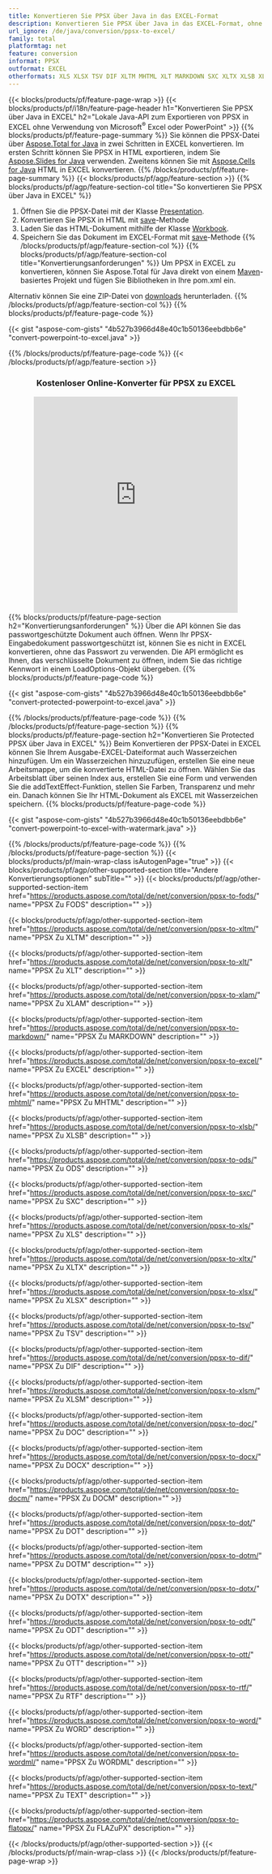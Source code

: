 ```yaml
---
title: Konvertieren Sie PPSX über Java in das EXCEL-Format
description: Konvertieren Sie PPSX über Java in das EXCEL-Format, ohne Microsoft Excel oder PowerPoint zu verwenden
url_ignore: /de/java/conversion/ppsx-to-excel/
family: total
platformtag: net
feature: conversion
informat: PPSX
outformat: EXCEL
otherformats: XLS XLSX TSV DIF XLTM MHTML XLT MARKDOWN SXC XLTX XLSB XLAM EXCEL FODS XLSM ODS DOC DOCX DOCM DOT DOTM DOTX ODT OTT RTF WORD WORDML TEXT FLATOPX
---
```

{{< blocks/products/pf/feature-page-wrap >}}
{{< blocks/products/pf/i18n/feature-page-header h1="Konvertieren Sie PPSX über Java in EXCEL" h2="Lokale Java-API zum Exportieren von PPSX in EXCEL ohne Verwendung von Microsoft<sup>&reg;</sup> Excel oder PowerPoint" >}}
{{% blocks/products/pf/feature-page-summary %}}
Sie können die PPSX-Datei über [Aspose.Total for Java](https://products.aspose.com/total/java/) in zwei Schritten in EXCEL konvertieren. Im ersten Schritt können Sie PPSX in HTML exportieren, indem Sie [Aspose.Slides for Java](https://products.aspose.com/slides/java/) verwenden. Zweitens können Sie mit [Aspose.Cells for Java](https://products.aspose.com/cells/java/) HTML in EXCEL konvertieren.
{{% /blocks/products/pf/feature-page-summary  %}}
{{< blocks/products/pf/agp/feature-section >}}
{{% blocks/products/pf/agp/feature-section-col title="So konvertieren Sie PPSX über Java in EXCEL" %}}
1. Öffnen Sie die PPSX-Datei mit der Klasse [Presentation](https://reference.aspose.com/slides/java/com.aspose.slides/Presentation).
2. Konvertieren Sie PPSX in HTML mit [save](https://reference.aspose.com/slides/java/com.aspose.slides/Presentation#save-java.lang.String-int-com.aspose.slides.ISaveOptions-)-Methode
3. Laden Sie das HTML-Dokument mithilfe der Klasse [Workbook](https://reference.aspose.com/cells/java/com.aspose.cells/Workbook).
4. Speichern Sie das Dokument im EXCEL-Format mit [save](https://reference.aspose.com/cells/java/com.aspose.cells/workbook#save(java.lang.String,%20com.aspose.cells.SaveOptions))-Methode
{{% /blocks/products/pf/agp/feature-section-col %}}
{{% blocks/products/pf/agp/feature-section-col title="Konvertierungsanforderungen" %}}
Um PPSX in EXCEL zu konvertieren, können Sie Aspose.Total für Java direkt von einem [Maven](https://releases.aspose.com/total/java/)-basiertes Projekt und fügen Sie Bibliotheken in Ihre pom.xml ein.

Alternativ können Sie eine ZIP-Datei von [downloads](https://releases.aspose.comtotal/java) herunterladen.
{{% /blocks/products/pf/agp/feature-section-col %}}
{{% blocks/products/pf/feature-page-code %}}

{{< gist "aspose-com-gists" "4b527b3966d48e40c1b50136eebdbb6e" "convert-powerpoint-to-excel.java" >}}


{{% /blocks/products/pf/feature-page-code %}}
{{< /blocks/products/pf/agp/feature-section >}}
<div class="container-fluid agp-content bg-white aboutfile box-1 vh100 section nopbtm">
<div class=container>
<div class=row>
<div class="demobox tc col-md-12 padding-0" align="center">

<h3>Kostenloser Online-Konverter für PPSX zu EXCEL</h3>

<iframe style="border: none; height: 426px;" scrolling="no" src="https://total-conversion-app-65z5r2lp.qa.k8s.dynabic.com/?to=xlsx&from=ppsx" id="child-iframe" width="80%"></iframe>

</div></div>
</div></div>
{{% blocks/products/pf/feature-page-section  h2="Konvertierungsanforderungen" %}}
Über die API können Sie das passwortgeschützte Dokument auch öffnen. Wenn Ihr PPSX-Eingabedokument passwortgeschützt ist, können Sie es nicht in EXCEL konvertieren, ohne das Passwort zu verwenden. Die API ermöglicht es Ihnen, das verschlüsselte Dokument zu öffnen, indem Sie das richtige Kennwort in einem LoadOptions-Objekt übergeben.  
{{% blocks/products/pf/feature-page-code %}}

{{< gist "aspose-com-gists" "4b527b3966d48e40c1b50136eebdbb6e" "convert-protected-powerpoint-to-excel.java" >}}

{{% /blocks/products/pf/feature-page-code  %}}
{{% /blocks/products/pf/feature-page-section %}}
{{% blocks/products/pf/feature-page-section  h2="Konvertieren Sie Protected PPSX über Java in EXCEL" %}}
Beim Konvertieren der PPSX-Datei in EXCEL können Sie Ihrem Ausgabe-EXCEL-Dateiformat auch Wasserzeichen hinzufügen. Um ein Wasserzeichen hinzuzufügen, erstellen Sie eine neue Arbeitsmappe, um die konvertierte HTML-Datei zu öffnen. Wählen Sie das Arbeitsblatt über seinen Index aus, erstellen Sie eine Form und verwenden Sie die addTextEffect-Funktion, stellen Sie Farben, Transparenz und mehr ein. Danach können Sie Ihr HTML-Dokument als EXCEL mit Wasserzeichen speichern. 
{{% blocks/products/pf/feature-page-code %}}

{{< gist "aspose-com-gists" "4b527b3966d48e40c1b50136eebdbb6e" "convert-powerpoint-to-excel-with-watermark.java" >}}

{{% /blocks/products/pf/feature-page-code  %}}
{{% /blocks/products/pf/feature-page-section %}}
{{< blocks/products/pf/main-wrap-class isAutogenPage="true" >}}
{{< blocks/products/pf/agp/other-supported-section title="Andere Konvertierungsoptionen" subTitle="" >}}
{{< blocks/products/pf/agp/other-supported-section-item href="https://products.aspose.com/total/de/net/conversion/ppsx-to-fods/" name="PPSX Zu FODS" description="" >}}

{{< blocks/products/pf/agp/other-supported-section-item href="https://products.aspose.com/total/de/net/conversion/ppsx-to-xltm/" name="PPSX Zu XLTM" description="" >}}

{{< blocks/products/pf/agp/other-supported-section-item href="https://products.aspose.com/total/de/net/conversion/ppsx-to-xlt/" name="PPSX Zu XLT" description="" >}}

{{< blocks/products/pf/agp/other-supported-section-item href="https://products.aspose.com/total/de/net/conversion/ppsx-to-xlam/" name="PPSX Zu XLAM" description="" >}}

{{< blocks/products/pf/agp/other-supported-section-item href="https://products.aspose.com/total/de/net/conversion/ppsx-to-markdown/" name="PPSX Zu MARKDOWN" description="" >}}

{{< blocks/products/pf/agp/other-supported-section-item href="https://products.aspose.com/total/de/net/conversion/ppsx-to-excel/" name="PPSX Zu EXCEL" description="" >}}

{{< blocks/products/pf/agp/other-supported-section-item href="https://products.aspose.com/total/de/net/conversion/ppsx-to-mhtml/" name="PPSX Zu MHTML" description="" >}}

{{< blocks/products/pf/agp/other-supported-section-item href="https://products.aspose.com/total/de/net/conversion/ppsx-to-xlsb/" name="PPSX Zu XLSB" description="" >}}

{{< blocks/products/pf/agp/other-supported-section-item href="https://products.aspose.com/total/de/net/conversion/ppsx-to-ods/" name="PPSX Zu ODS" description="" >}}

{{< blocks/products/pf/agp/other-supported-section-item href="https://products.aspose.com/total/de/net/conversion/ppsx-to-sxc/" name="PPSX Zu SXC" description="" >}}

{{< blocks/products/pf/agp/other-supported-section-item href="https://products.aspose.com/total/de/net/conversion/ppsx-to-xls/" name="PPSX Zu XLS" description="" >}}

{{< blocks/products/pf/agp/other-supported-section-item href="https://products.aspose.com/total/de/net/conversion/ppsx-to-xltx/" name="PPSX Zu XLTX" description="" >}}

{{< blocks/products/pf/agp/other-supported-section-item href="https://products.aspose.com/total/de/net/conversion/ppsx-to-xlsx/" name="PPSX Zu XLSX" description="" >}}

{{< blocks/products/pf/agp/other-supported-section-item href="https://products.aspose.com/total/de/net/conversion/ppsx-to-tsv/" name="PPSX Zu TSV" description="" >}}

{{< blocks/products/pf/agp/other-supported-section-item href="https://products.aspose.com/total/de/net/conversion/ppsx-to-dif/" name="PPSX Zu DIF" description="" >}}

{{< blocks/products/pf/agp/other-supported-section-item href="https://products.aspose.com/total/de/net/conversion/ppsx-to-xlsm/" name="PPSX Zu XLSM" description="" >}}

{{< blocks/products/pf/agp/other-supported-section-item href="https://products.aspose.com/total/de/net/conversion/ppsx-to-doc/" name="PPSX Zu DOC" description="" >}}

{{< blocks/products/pf/agp/other-supported-section-item href="https://products.aspose.com/total/de/net/conversion/ppsx-to-docx/" name="PPSX Zu DOCX" description="" >}}

{{< blocks/products/pf/agp/other-supported-section-item href="https://products.aspose.com/total/de/net/conversion/ppsx-to-docm/" name="PPSX Zu DOCM" description="" >}}

{{< blocks/products/pf/agp/other-supported-section-item href="https://products.aspose.com/total/de/net/conversion/ppsx-to-dot/" name="PPSX Zu DOT" description="" >}}

{{< blocks/products/pf/agp/other-supported-section-item href="https://products.aspose.com/total/de/net/conversion/ppsx-to-dotm/" name="PPSX Zu DOTM" description="" >}}

{{< blocks/products/pf/agp/other-supported-section-item href="https://products.aspose.com/total/de/net/conversion/ppsx-to-dotx/" name="PPSX Zu DOTX" description="" >}}

{{< blocks/products/pf/agp/other-supported-section-item href="https://products.aspose.com/total/de/net/conversion/ppsx-to-odt/" name="PPSX Zu ODT" description="" >}}

{{< blocks/products/pf/agp/other-supported-section-item href="https://products.aspose.com/total/de/net/conversion/ppsx-to-ott/" name="PPSX Zu OTT" description="" >}}

{{< blocks/products/pf/agp/other-supported-section-item href="https://products.aspose.com/total/de/net/conversion/ppsx-to-rtf/" name="PPSX Zu RTF" description="" >}}

{{< blocks/products/pf/agp/other-supported-section-item href="https://products.aspose.com/total/de/net/conversion/ppsx-to-word/" name="PPSX Zu WORD" description="" >}}

{{< blocks/products/pf/agp/other-supported-section-item href="https://products.aspose.com/total/de/net/conversion/ppsx-to-wordml/" name="PPSX Zu WORDML" description="" >}}

{{< blocks/products/pf/agp/other-supported-section-item href="https://products.aspose.com/total/de/net/conversion/ppsx-to-text/" name="PPSX Zu TEXT" description="" >}}

{{< blocks/products/pf/agp/other-supported-section-item href="https://products.aspose.com/total/de/net/conversion/ppsx-to-flatopx/" name="PPSX Zu FLAZuPX" description="" >}}


{{< /blocks/products/pf/agp/other-supported-section >}}
{{< /blocks/products/pf/main-wrap-class >}}
{{< /blocks/products/pf/feature-page-wrap >}}